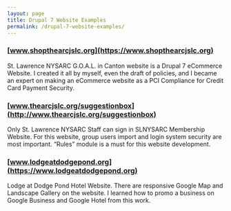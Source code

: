 ```yaml
---
layout: page
title: Drupal 7 Website Examples
permalink: /drupal-7-website-examples/
---
```


### [www.shopthearcjslc.org](https://www.shopthearcjslc.org)

St. Lawrence NYSARC G.O.A.L. in Canton website is a Drupal 7 eCommerce Website. I created it all by myself, even the
draft of policies, and I became an expert on making an eCommerce website as a PCI Compliance for Credit Card Payment Security.

### [www.thearcjslc.org/suggestionbox](http://www.thearcjslc.org/suggestionbox)

Only St. Lawrence NYSARC Staff can sign in SLNYSARC Membership Website. For this website, group users import and login system security are most important. “Rules” module is a must for this website development.

### [www.lodgeatdodgepond.org](https://www.lodgeatdodgepond.org)

Lodge at Dodge Pond Hotel Website. There are responsive Google Map and Landscape Gallery on the website. I learned
how to promo a business on Google Business and Google Hotel from this work.
